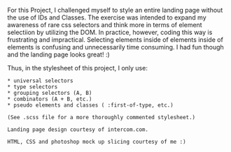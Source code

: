 For this Project, I challenged myself to style an entire landing page without the use of IDs and Classes.
The exercise was intended to expand my awareness of rare css selectors and think more in terms of element selectiion by utilizing the DOM.
In practice, however, coding this way is frustrating and impractical. 
Selecting elements inside of elements inside of elements is confusing and unnecessarily time consuming. 
I had fun though and the landing page looks great! :)
            
Thus, in the stylesheet of this project, I only use:

    * universal selectors
    * type selectors
    * grouping selectors (A, B)
    * combinators (A + B, etc.)
    * pseudo elements and classes ( :first-of-type, etc.)

    (See .scss file for a more thoroughly commented stylesheet.)

    Landing page design courtesy of intercom.com.

    HTML, CSS and photoshop mock up slicing courtesy of me :)
